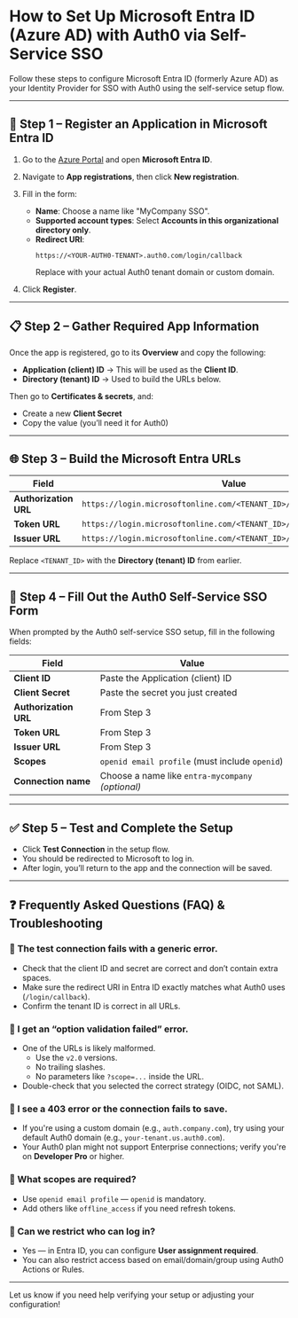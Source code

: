 # How to Set Up Microsoft Entra ID (Azure AD) with Auth0 via Self-Service SSO

Follow these steps to configure Microsoft Entra ID (formerly Azure AD) as your Identity Provider for SSO with Auth0 using the self-service setup flow.

---

## 🔧 Step 1 – Register an Application in Microsoft Entra ID

1. Go to the [Azure Portal](https://portal.azure.com) and open **Microsoft Entra ID**.
2. Navigate to **App registrations**, then click **New registration**.
3. Fill in the form:
   - **Name**: Choose a name like "MyCompany SSO".
   - **Supported account types**: Select **Accounts in this organizational directory only**.
   - **Redirect URI**:
     ```
     https://<YOUR-AUTH0-TENANT>.auth0.com/login/callback
     ```
     Replace with your actual Auth0 tenant domain or custom domain.

4. Click **Register**.

---

## 📋 Step 2 – Gather Required App Information

Once the app is registered, go to its **Overview** and copy the following:

- **Application (client) ID** → This will be used as the **Client ID**.
- **Directory (tenant) ID** → Used to build the URLs below.

Then go to **Certificates & secrets**, and:
- Create a new **Client Secret**
- Copy the value (you’ll need it for Auth0)

---

## 🌐 Step 3 – Build the Microsoft Entra URLs

| Field               | Value |
|--------------------|-------|
| **Authorization URL** | `https://login.microsoftonline.com/<TENANT_ID>/oauth2/v2.0/authorize` |
| **Token URL**         | `https://login.microsoftonline.com/<TENANT_ID>/oauth2/v2.0/token` |
| **Issuer URL**        | `https://login.microsoftonline.com/<TENANT_ID>/v2.0` |

Replace `<TENANT_ID>` with the **Directory (tenant) ID** from earlier.

---

## 🔑 Step 4 – Fill Out the Auth0 Self-Service SSO Form

When prompted by the Auth0 self-service SSO setup, fill in the following fields:

| Field             | Value |
|------------------|-------|
| **Client ID**         | Paste the Application (client) ID |
| **Client Secret**     | Paste the secret you just created |
| **Authorization URL** | From Step 3 |
| **Token URL**         | From Step 3 |
| **Issuer URL**        | From Step 3 |
| **Scopes**            | `openid email profile` (must include `openid`) |
| **Connection name**   | Choose a name like `entra-mycompany` *(optional)* |

---

## ✅ Step 5 – Test and Complete the Setup

- Click **Test Connection** in the setup flow.
- You should be redirected to Microsoft to log in.
- After login, you’ll return to the app and the connection will be saved.

---

## ❓ Frequently Asked Questions (FAQ) & Troubleshooting

### 🔹 The test connection fails with a generic error.
- Check that the client ID and secret are correct and don’t contain extra spaces.
- Make sure the redirect URI in Entra ID exactly matches what Auth0 uses (`/login/callback`).
- Confirm the tenant ID is correct in all URLs.

### 🔹 I get an “option validation failed” error.
- One of the URLs is likely malformed.
  - Use the `v2.0` versions.
  - No trailing slashes.
  - No parameters like `?scope=...` inside the URL.
- Double-check that you selected the correct strategy (OIDC, not SAML).

### 🔹 I see a 403 error or the connection fails to save.
- If you're using a custom domain (e.g., `auth.company.com`), try using your default Auth0 domain (e.g., `your-tenant.us.auth0.com`).
- Your Auth0 plan might not support Enterprise connections; verify you're on **Developer Pro** or higher.

### 🔹 What scopes are required?
- Use `openid email profile` — `openid` is mandatory.
- Add others like `offline_access` if you need refresh tokens.

### 🔹 Can we restrict who can log in?
- Yes — in Entra ID, you can configure **User assignment required**.
- You can also restrict access based on email/domain/group using Auth0 Actions or Rules.

---

Let us know if you need help verifying your setup or adjusting your configuration!
